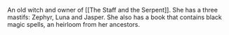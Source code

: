 An old witch and owner of [[The Staff and the Serpent]]. She has a three mastifs: Zephyr, Luna and Jasper.
She also has a book that contains black magic spells, an heirloom from her ancestors.
